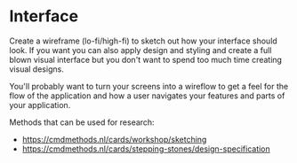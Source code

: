 # Interface

Create a wireframe (lo-fi/high-fi) to sketch out how your interface should look. If you want you can also apply design and styling and create a full blown visual interface but you don't want to spend too much time creating visual designs.

You'll probably want to turn your screens into a wireflow to get a feel for the flow of the application and how a user navigates your features and parts of your application.

Methods that can be used for research:

- https://cmdmethods.nl/cards/workshop/sketching
- https://cmdmethods.nl/cards/stepping-stones/design-specification
